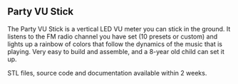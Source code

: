 Party VU Stick
--------------

The Party VU Stick is a vertical LED VU meter you can stick in the ground. It listens to the FM radio channel you have set (10 presets or custom) and lights up a rainbow of colors that follow the dynamics of the music that is playing. Very easy to build and assemble, and a 8-year old child can set it up. 

STL files, source code and documentation available within 2 weeks.

